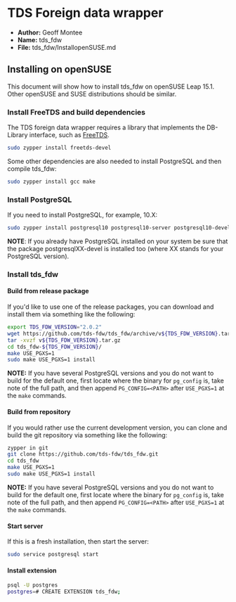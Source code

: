 # TDS Foreign data wrapper

* **Author:** Geoff Montee
* **Name:** tds_fdw
* **File:** tds_fdw/InstallopenSUSE.md

## Installing on openSUSE

This document will show how to install tds_fdw on openSUSE Leap 15.1. Other openSUSE and SUSE distributions should be similar. 

### Install FreeTDS and build dependencies

The TDS foreign data wrapper requires a library that implements the DB-Library interface,
such as [FreeTDS](http://www.freetds.org).

```bash
sudo zypper install freetds-devel
```

Some other dependencies are also needed to install PostgreSQL and then compile tds_fdw:

```bash
sudo zypper install gcc make
```

### Install PostgreSQL

If you need to install PostgreSQL, for example, 10.X:

```bash
sudo zypper install postgresql10 postgresql10-server postgresql10-devel
```

**NOTE**: If you already have PostgreSQL installed on your system be sure that the package postgresqlXX-devel is installed too (where XX stands for your PostgreSQL version). 

### Install tds_fdw

#### Build from release package

If you'd like to use one of the release packages, you can download and install them via something like the following:

```bash
export TDS_FDW_VERSION="2.0.2"
wget https://github.com/tds-fdw/tds_fdw/archive/v${TDS_FDW_VERSION}.tar.gz
tar -xvzf v${TDS_FDW_VERSION}.tar.gz
cd tds_fdw-${TDS_FDW_VERSION}/
make USE_PGXS=1
sudo make USE_PGXS=1 install
```

**NOTE:** If you have several PostgreSQL versions and you do not want to build for the default one, first locate where the binary for `pg_config` is, take note of the full path, and then append `PG_CONFIG=<PATH>` after `USE_PGXS=1` at the `make` commands.

#### Build from repository

If you would rather use the current development version, you can clone and build the git repository via something like the following:

```bash
zypper in git
git clone https://github.com/tds-fdw/tds_fdw.git
cd tds_fdw
make USE_PGXS=1
sudo make USE_PGXS=1 install
```

**NOTE:** If you have several PostgreSQL versions and you do not want to build for the default one, first locate where the binary for `pg_config` is, take note of the full path, and then append `PG_CONFIG=<PATH>` after `USE_PGXS=1` at the `make` commands.

#### Start server 

If this is a fresh installation, then start the server:

```bash
sudo service postgresql start
```

#### Install extension

```bash
psql -U postgres
postgres=# CREATE EXTENSION tds_fdw;
```

